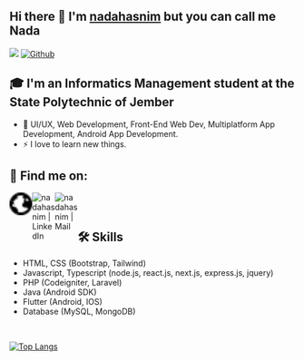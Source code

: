 ## Hi there 👋 I'm [nadahasnim][website] but you can call me Nada
![](https://visitor-badge.laobi.icu/badge?page_id=nadahasnim.nadahasnim) [![Github](https://img.shields.io/github/followers/nadahasnim?label=Followers&logo=Github)](https://github.com/nadahasnim)


## 🎓 I'm an Informatics Management student at the State Polytechnic of Jember

- 🔭 UI/UX, Web Development, Front-End Web Dev, Multiplatform App Development, Android App Development.
- ⚡ I love to learn new things.

## :email: Find me on:


[<img align="left" alt="nadahasnim" width="40px" src="https://raw.githubusercontent.com/iconic/open-iconic/master/svg/globe.svg" />][website]
[<img align="left" alt="nadahasnim | LinkedIn" width="40px" src="https://cdn.jsdelivr.net/npm/simple-icons@v3/icons/linkedin.svg" />][linkedin]
[<img align="left" alt="nadahasnim | Mail" width="40px" src="https://cdn.jsdelivr.net/npm/simple-icons@v3/icons/gmail.svg" />][mail]

<br />
<br />

## 🛠 Skills
- HTML, CSS (Bootstrap, Tailwind)
- Javascript, Typescript (node.js, react.js, next.js, express.js, jquery)
- PHP (Codeigniter, Laravel)
- Java (Android SDK)
- Flutter (Android, IOS)
- Database (MySQL, MongoDB)

<br />

[website]: https://nadahasnim.github.io
[linkedin]: https://www.linkedin.com/in/nadahasnim/
[mail]: mailto:nadasthing@gmail.com

[![Top Langs](https://github-readme-stats.vercel.app/api/top-langs/?username=nadahasnim&layout=compact&theme=dark)](https://github.com/anuraghazra/github-readme-stats)
